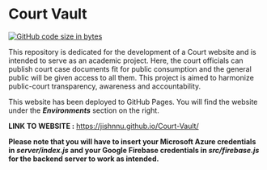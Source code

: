 # Court Vault
[![GitHub code size in bytes](https://img.shields.io/github/languages/code-size/Jishnnu/Court-Vault)](https://github.com/Jishnnu/Court-Vault) 

This repository is dedicated for the development of a Court website and is intended to serve as an academic project. Here, the court officials can publish court case documents fit for public consumption and the general public will be given access to all them. This project is aimed to harmonize public-court transparency, awareness and accountability.

This website has been deployed to GitHub Pages. You will find the website under the **_Environments_** section on the right. 

**LINK TO WEBSITE :** https://jishnnu.github.io/Court-Vault/

**Please note that you will have to insert your Microsoft Azure credentials in _server/index.js_ and your Google Firebase credentials in _src/firebase.js_ for the backend server to work as intended.**
